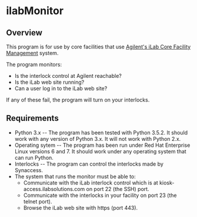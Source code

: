 # ilabMonitor

## Overview



This program is for use by core facilities that use [Agilent's iLab Core Facility Management](https://www.agilent.com/en/products/lab-management-software/core-facility-management/ilab-core-facility-management) system.

The program monitors:
* Is the interlock control at Agilent reachable?
* Is the iLab web site running?
* Can a user log in to the iLab web site?

If any of these fail, the program will turn on your interlocks.

## Requirements

* Python 3.x -- The program has been tested with Python 3.5.2.  It should work with any version of Python 3.x.  It will not work with Python 2.x.
* Operating sytem -- The program has been run under Red Hat Enterprise Linux versions 6 and 7.  It should work under any operating system that can run Python.
* Interlocks -- The program can control the interlocks made by Synaccess.
* The system that runs the monitor must be able to:
  * Communicate with the iLab interlock control which is at kiosk-access.ilabsolutions.com on port 22 (the SSH) port.
  * Communicate with the interlocks in your facility on port 23 (the telnet port).
  * Browse the iLab web site with https (port 443).
  

